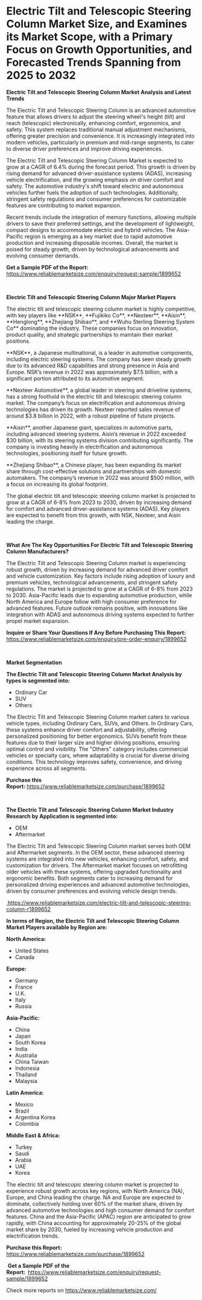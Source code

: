 <p><h1>Electric Tilt and Telescopic Steering Column Market Size, and Examines its Market Scope, with a Primary Focus on Growth Opportunities, and Forecasted Trends Spanning from 2025 to 2032</h1></p><p><strong>Electric Tilt and Telescopic Steering Column Market Analysis and Latest Trends</strong></p>
<p><p>The Electric Tilt and Telescopic Steering Column is an advanced automotive feature that allows drivers to adjust the steering wheel's height (tilt) and reach (telescopic) electronically, enhancing comfort, ergonomics, and safety. This system replaces traditional manual adjustment mechanisms, offering greater precision and convenience. It is increasingly integrated into modern vehicles, particularly in premium and mid-range segments, to cater to diverse driver preferences and improve driving experiences.</p><p>The Electric Tilt and Telescopic Steering Column Market is expected to grow at a CAGR of 6.4% during the forecast period. This growth is driven by rising demand for advanced driver-assistance systems (ADAS), increasing vehicle electrification, and the growing emphasis on driver comfort and safety. The automotive industry's shift toward electric and autonomous vehicles further fuels the adoption of such technologies. Additionally, stringent safety regulations and consumer preferences for customizable features are contributing to market expansion.</p><p>Recent trends include the integration of memory functions, allowing multiple drivers to save their preferred settings, and the development of lightweight, compact designs to accommodate electric and hybrid vehicles. The Asia-Pacific region is emerging as a key market due to rapid automotive production and increasing disposable incomes. Overall, the market is poised for steady growth, driven by technological advancements and evolving consumer demands.</p></p>
<p><strong>Get a Sample PDF of the Report:&nbsp;</strong> <a href="https://www.reliablemarketsize.com/enquiry/request-sample/1899652?utm_campaign=1939&utm_medium=2&utm_source=Github&utm_content=ia&utm_term=24012025&utm_id=electric-tilt-and-telescopic-steering-column">https://www.reliablemarketsize.com/enquiry/request-sample/1899652</a></p>
<p>&nbsp;</p>
<p><strong>Electric Tilt and Telescopic Steering Column Major Market Players</strong></p>
<p><p>The electric tilt and telescopic steering column market is highly competitive, with key players like **NSK**, **Fujikiko Co**, **Nexteer**, **Aisin**, **Henglong**, **Zhejiang Shibao**, and **Wuhu Sterling Steering System Co** dominating the industry. These companies focus on innovation, product quality, and strategic partnerships to maintain their market positions.</p><p>**NSK**, a Japanese multinational, is a leader in automotive components, including electric steering systems. The company has seen steady growth due to its advanced R&D capabilities and strong presence in Asia and Europe. NSK’s revenue in 2022 was approximately $7.5 billion, with a significant portion attributed to its automotive segment.</p><p>**Nexteer Automotive**, a global leader in steering and driveline systems, has a strong foothold in the electric tilt and telescopic steering column market. The company’s focus on electrification and autonomous driving technologies has driven its growth. Nexteer reported sales revenue of around $3.8 billion in 2022, with a robust pipeline of future projects.</p><p>**Aisin**, another Japanese giant, specializes in automotive parts, including advanced steering systems. Aisin’s revenue in 2022 exceeded $30 billion, with its steering systems division contributing significantly. The company is investing heavily in electrification and autonomous technologies, positioning itself for future growth.</p><p>**Zhejiang Shibao**, a Chinese player, has been expanding its market share through cost-effective solutions and partnerships with domestic automakers. The company’s revenue in 2022 was around $500 million, with a focus on increasing its global footprint.</p><p>The global electric tilt and telescopic steering column market is projected to grow at a CAGR of 6-8% from 2023 to 2030, driven by increasing demand for comfort and advanced driver-assistance systems (ADAS). Key players are expected to benefit from this growth, with NSK, Nexteer, and Aisin leading the charge.</p></p>
<p>&nbsp;</p>
<p><strong>What Are The Key Opportunities For Electric Tilt and Telescopic Steering Column Manufacturers?</strong></p>
<p><p>The Electric Tilt and Telescopic Steering Column market is experiencing robust growth, driven by increasing demand for advanced driver comfort and vehicle customization. Key factors include rising adoption of luxury and premium vehicles, technological advancements, and stringent safety regulations. The market is projected to grow at a CAGR of 6-8% from 2023 to 2030. Asia-Pacific leads due to expanding automotive production, while North America and Europe follow with high consumer preference for advanced features. Future outlook remains positive, with innovations like integration with ADAS and autonomous driving systems expected to further propel market expansion.</p></p>
<p><strong>Inquire or Share Your Questions If Any Before Purchasing This Report:</strong> <a href="https://www.reliablemarketsize.com/enquiry/pre-order-enquiry/1899652?utm_campaign=1939&utm_medium=2&utm_source=Github&utm_content=ia&utm_term=24012025&utm_id=electric-tilt-and-telescopic-steering-column">https://www.reliablemarketsize.com/enquiry/pre-order-enquiry/1899652</a></p>
<p>&nbsp;</p>
<p><strong>Market Segmentation</strong></p>
<p><strong>The Electric Tilt and Telescopic Steering Column Market Analysis by types is segmented into:</strong></p>
<p><ul><li>Ordinary Car</li><li>SUV</li><li>Others</li></ul></p>
<p><p>The Electric Tilt and Telescopic Steering Column market caters to various vehicle types, including Ordinary Cars, SUVs, and Others. In Ordinary Cars, these systems enhance driver comfort and adjustability, offering personalized positioning for better ergonomics. SUVs benefit from these features due to their larger size and higher driving positions, ensuring optimal control and visibility. The "Others" category includes commercial vehicles or specialty cars, where adaptability is crucial for diverse driving conditions. This technology improves safety, convenience, and driving experience across all segments.</p></p>
<p><strong>Purchase this Report:&nbsp;</strong><a href="https://www.reliablemarketsize.com/purchase/1899652?utm_campaign=1939&utm_medium=2&utm_source=Github&utm_content=ia&utm_term=24012025&utm_id=electric-tilt-and-telescopic-steering-column">https://www.reliablemarketsize.com/purchase/1899652</a></p>
<p>&nbsp;</p>
<p><strong>The Electric Tilt and Telescopic Steering Column Market Industry Research by Application is segmented into:</strong></p>
<p><ul><li>OEM</li><li>Aftermarket</li></ul></p>
<p><p>The Electric Tilt and Telescopic Steering Column market serves both OEM and Aftermarket segments. In the OEM sector, these advanced steering systems are integrated into new vehicles, enhancing comfort, safety, and customization for drivers. The Aftermarket market focuses on retrofitting older vehicles with these systems, offering upgraded functionality and ergonomic benefits. Both segments cater to increasing demand for personalized driving experiences and advanced automotive technologies, driven by consumer preferences and evolving vehicle design trends.</p></p>
<p><a href="https://www.reliablemarketsize.com/electric-tilt-and-telescopic-steering-column-r1899652?utm_campaign=1939&utm_medium=2&utm_source=Github&utm_content=ia&utm_term=24012025&utm_id=electric-tilt-and-telescopic-steering-column">&nbsp;https://www.reliablemarketsize.com/electric-tilt-and-telescopic-steering-column-r1899652</a></p>
<p><strong>In terms of Region, the Electric Tilt and Telescopic Steering Column Market Players available by Region are:</strong></p>
<p>
    <p> <strong> North America: </strong>
        <ul>
            <li>United States</li>
            <li>Canada</li>
        </ul>
        </p> 
    <p> <strong> Europe: </strong>
        <ul>
            <li>Germany</li>
            <li>France</li>
            <li>U.K.</li>
            <li>Italy</li>
            <li>Russia</li>
        </ul>
        </p> 
    <p> <strong> Asia-Pacific: </strong>
        <ul>
            <li>China</li>
            <li>Japan</li>
            <li>South Korea</li>
            <li>India</li>
            <li>Australia</li>
            <li>China Taiwan</li>
            <li>Indonesia</li>
            <li>Thailand</li>
            <li>Malaysia</li>
        </ul>
        </p> 
    <p> <strong> Latin America: </strong>
        <ul>
            <li>Mexico</li>
            <li>Brazil</li>
            <li>Argentina Korea</li>
            <li>Colombia</li>
        </ul>
        </p> 
    <p> <strong> Middle East & Africa: </strong>
        <ul>
            <li>Turkey</li>
            <li>Saudi</li>
            <li>Arabia</li>
            <li>UAE</li>
            <li>Korea</li>
        </ul>
    </p>
    </p>
<p><p>The electric tilt and telescopic steering column market is projected to experience robust growth across key regions, with North America (NA), Europe, and China leading the charge. NA and Europe are expected to dominate, collectively holding over 60% of the market share, driven by advanced automotive technologies and high consumer demand for comfort features. China and the Asia-Pacific (APAC) region are anticipated to grow rapidly, with China accounting for approximately 20-25% of the global market share by 2030, fueled by increasing vehicle production and electrification trends.</p></p>
<p><strong>Purchase this Report: </strong><a href="https://www.reliablemarketsize.com/purchase/1899652?utm_campaign=1939&utm_medium=2&utm_source=Github&utm_content=ia&utm_term=24012025&utm_id=electric-tilt-and-telescopic-steering-column">https://www.reliablemarketsize.com/purchase/1899652</a></p>
<p>&nbsp;<strong>Get a Sample PDF of the Report:&nbsp;&nbsp;</strong><a href="https://www.reliablemarketsize.com/enquiry/request-sample/1899652?utm_campaign=1939&utm_medium=2&utm_source=Github&utm_content=ia&utm_term=24012025&utm_id=electric-tilt-and-telescopic-steering-column">https://www.reliablemarketsize.com/enquiry/request-sample/1899652</a></p>
<p><strong></strong></p>
<p>Check more reports on <a href="https://www.reliablemarketsize.com/?utm_campaign=1939&utm_medium=2&utm_source=Github&utm_content=ia&utm_term=24012025&utm_id=electric-tilt-and-telescopic-steering-column">https://www.reliablemarketsize.com/</a></p>